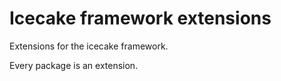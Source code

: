 # Icecake framework extensions

Extensions for the icecake framework.

Every package is an extension.
